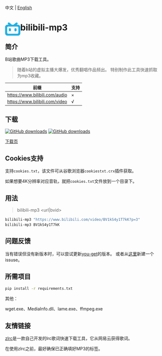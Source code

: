 中文 | [English](README.en.md)

# <img src="src/favicon.png" width = "50" height = "48" alt="" align="left" /> bilibili-mp3

## 简介
B站歌曲MP3下载工具。

> 随着b站的虚拟主播大爆发，优秀翻唱作品频出。
> 特别制作此工具快速抓取为mp3收藏。

| 前缀                           | 支持 |
| ------------------------------ | ---- |
| https://www.bilibili.com/audio | ×    |
| https://www.bilibili.com/video | √    |

## 下载
[![GitHub downloads](https://img.shields.io/github/downloads/emako/bilibili-mp3/total)](https://github.com/emako/bilibili-mp3/releases)
[![GitHub downloads](https://img.shields.io/github/downloads/emako/bilibili-mp3/latest/total)](https://github.com/emako/bilibili-mp3/releases)

[下载页](https://github.com/emako/bilibili-mp3/releases)


## Cookies支持

支持`cookies.txt`，该文件可从谷歌浏览器`cookiestxt.crx`插件获取。

如果想要4K分辨率对应音轨，就把`cookies.txt`文件放到一个目录下。

## 用法

> bilibili-mp3 <url|bvid>

```bash
bilibili-mp3 "https://www.bilibili.com/video/BV1kS4y1T7kK?p=3"
bilibili-mp3 BV1kS4y1T7kK
```

## 问题反馈

当有错误但没有新版本时，可以尝试更新[you-get](https://github.com/soimort/you-get)的版本。
或者从[这里](https://github.com/emako/bilibili-mp3/issues)新建一个issuse。

## 所需项目

```bash
pip install -r requirements.txt
```

其他：

wget.exe、MediaInfo.dll、lame.exe、ffmpeg.exe

## 友情链接

[zlrc](https://github.com/emako/zlrc)是一款自己开发的lrc歌词快速下载工具，它从网易云获得歌词。

在使用zlrc之前，最好确保已正确填好MP3的标签。

